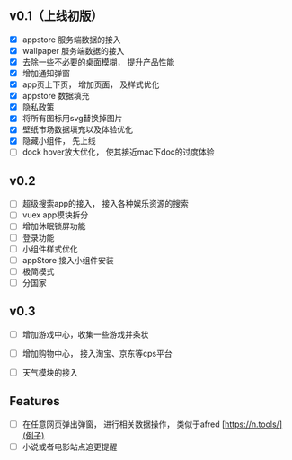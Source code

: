 ## v0.1（上线初版）
- [x] appstore 服务端数据的接入
- [x] wallpaper 服务端数据的接入
- [x] 去除一些不必要的桌面模糊， 提升产品性能
- [x] 增加通知弹窗
- [x] app页上下页， 增加页面， 及样式优化
- [x] appstore 数据填充
- [x] 隐私政策
- [x] 将所有图标用svg替换掉图片
- [x] 壁纸市场数据填充以及体验优化
- [x] 隐藏小组件， 先上线
- [ ] dock hover放大优化， 使其接近mac下doc的过度体验

## v0.2
- [ ] 超级搜索app的接入， 接入各种娱乐资源的搜索
- [ ] vuex app模块拆分
- [ ] 增加休眠锁屏功能
- [ ] 登录功能
- [ ] 小组件样式优化
- [ ] appStore 接入小组件安装
- [ ] 极简模式
- [ ] 分国家

## v0.3
- [ ] 增加游戏中心，收集一些游戏并条状 
- [ ] 增加购物中心， 接入淘宝、京东等cps平台 
- [ ] 天气模块的接入


## Features
- [ ] 在任意网页弹出弹窗， 进行相关数据操作， 类似于afred [https://n.tools/](例子)
- [ ] 小说或者电影站点追更提醒

